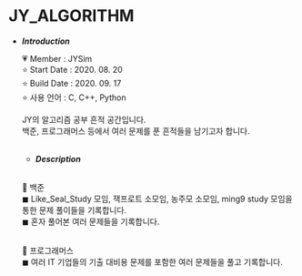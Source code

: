 # JY_ALGORITHM

- ***Introduction***

    💗 Member : JYSim<br>
    ⭐ Start Date : 2020. 08. 20<br>
    ⭐ Build Date : 2020. 09. 17<br>
    ⭐ 사용 언어 : C, C++, Python<br>
    
    JY의 알고리즘 공부 흔적 공간입니다.<br>
    백준, 프로그래머스 등에서 여러 문제를 푼 흔적들을 남기고자 합니다.<br><br>

   - ***Description***
    <br>
    
   🌱 백준<br>
        ◼ Like_Seal_Study 모임, 잭프로트 소모임, 농주모 소모임, ming9 study 모임을 통한 문제 풀이들을 기록합니다.<br>
        ◼ 혼자 풀어본 여러 문제들을 기록합니다.<br><br>
          
   🌱 프로그래머스<br>
        ◼ 여러 IT 기업들의 기출 대비용 문제를 포함한 여러 문제들을 풀고 기록합니다.<br>   

